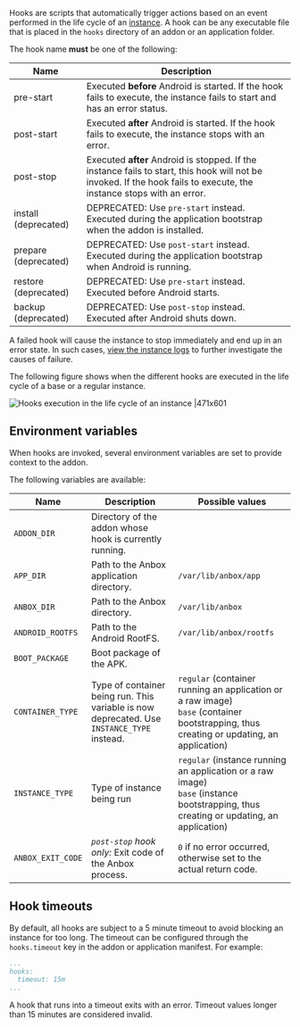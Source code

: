 Hooks are scripts that automatically trigger actions based on an event performed in the life cycle of an [instance](https://discourse.ubuntu.com/t/17763). A hook can be any executable file that is placed in the `hooks` directory of an addon or an application folder.

The hook name **must** be one of the following:

| Name                 | Description      |
|----------------------|---------------------|
| pre-start            | Executed **before** Android is started. If the hook fails to execute, the instance fails to start and has an error status.  |
| post-start           | Executed **after** Android is started. If the hook fails to execute, the instance stops with an error.              |
| post-stop            | Executed **after** Android is stopped. If the instance fails to start, this hook will not be invoked. If the hook fails to execute, the instance stops with an error.  |
| install (deprecated) | DEPRECATED: Use `pre-start` instead. Executed during the application bootstrap when the addon is installed.          |
| prepare (deprecated) | DEPRECATED: Use `post-start` instead. Executed during the application bootstrap when Android is running.             |
| restore (deprecated) | DEPRECATED: Use `pre-start` instead. Executed before Android starts.                                                 |
| backup (deprecated)  | DEPRECATED: Use `post-stop` instead. Executed after Android shuts down.                                              |

A failed hook will cause the instance to stop immediately and end up in an error state. In such cases, [view the instance logs](https://discourse.ubuntu.com/t/24329) to further investigate the causes of failure.

The following figure shows when the different hooks are executed in the life cycle of a base or a regular instance.

![Hooks execution in the life cycle of an instance |471x601](https://assets.ubuntu.com/v1/8441e690-addons-reference-hook-order.png)

<a name='env-variables'></a>
## Environment variables
When hooks are invoked, several environment variables are set to provide context to the addon.

The following variables are available:

| Name             | Description         | Possible values         |
|------------------|----------------------|------------------------|
| `ADDON_DIR`      | Directory of the addon whose hook is currently running. |                         |
| `APP_DIR`        | Path to the Anbox application directory.                | `/var/lib/anbox/app`    |
| `ANBOX_DIR`      | Path to the Anbox directory.                            | `/var/lib/anbox`        |
| `ANDROID_ROOTFS` | Path to the Android RootFS.                             | `/var/lib/anbox/rootfs` |
| `BOOT_PACKAGE`   | Boot package of the APK.                                |                         |
| `CONTAINER_TYPE` | Type of container being run. This variable is now deprecated. Use `INSTANCE_TYPE` instead.                   | `regular` (container running an application or a raw image)<br/>`base` (container bootstrapping, thus creating or updating, an application)|
| `INSTANCE_TYPE`  | Type of instance being run      | `regular` (instance running an application or a raw image)<br/>`base` (instance bootstrapping, thus creating or updating, an application)|
| `ANBOX_EXIT_CODE`| *`post-stop` hook only:* Exit code of the Anbox process.| `0` if no error occurred, otherwise set to the actual return code.|

<a name='hook-timeouts'></a>
## Hook timeouts
By default, all hooks are subject to a 5 minute timeout to avoid blocking an instance for too long. The timeout can be configured through the `hooks.timeout` key in the addon or application manifest. For example:

```yaml
...
hooks:
  timeout: 15m
...
```

A hook that runs into a timeout exits with an error. Timeout values longer than 15 minutes are considered invalid.
